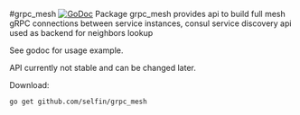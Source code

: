 #grpc_mesh [![GoDoc](https://godoc.org/github.com/selfin/grpc_mesh?status.png)](https://godoc.org/github.com/selfin/grpc_mesh)
Package grpc_mesh provides api to build full mesh gRPC connections between service instances, consul service discovery api used as backend for neighbors lookup

See godoc for usage example.

API currently not stable and can be changed later.
  
Download:
```shell
go get github.com/selfin/grpc_mesh
```





